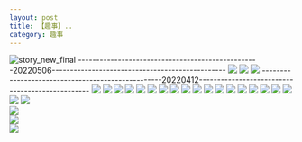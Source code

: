 ```yaml
---
layout: post
title: 【趣事】..
category: 趣事
---
```

![story_new_final](http://s9mfxrgoy.hd-bkt.clouddn.com/img/story_new_final_0322.png)
--------------------------------------------------20220506------------------------------------------------
![](http://s9mg30kuu.hd-bkt.clouddn.com/img/funny-220506-1.jpg)
![](http://s9mg30kuu.hd-bkt.clouddn.com/img/funny-220506-2.jpg)
![](http://s9mg30kuu.hd-bkt.clouddn.com/img/funny-220506-3.jpg)
--------------------------------------------------20220412------------------------------------------------
![](http://s9mfxrgoy.hd-bkt.clouddn.com/img/pel-220415-16.jpg)
![](http://s9mfxrgoy.hd-bkt.clouddn.com/img/fragment-220412-3.png)
![](http://s9mfxrgoy.hd-bkt.clouddn.com/img/fragment-220412-4.png)
![](http://s9mfxrgoy.hd-bkt.clouddn.com/img/funny-220414-1.png)
![](http://s9mfxrgoy.hd-bkt.clouddn.com/img/funny-220414-2.png)
![](http://s9mfxrgoy.hd-bkt.clouddn.com/img/funny-220412-1.png)
![](http://s9mfxrgoy.hd-bkt.clouddn.com/img/fragment-220322-2.png)
![](http://s9mfxrgoy.hd-bkt.clouddn.com/img/fragment-220322-3.png)
![](http://s9mfxrgoy.hd-bkt.clouddn.com/img/fragment-220322-4.png)
![](http://s9mfxrgoy.hd-bkt.clouddn.com/img/fragment-220322-5.png)
![](http://s9mfxrgoy.hd-bkt.clouddn.com/img/situation-0324-1.png)
![](http://s9mfxrgoy.hd-bkt.clouddn.com/img/situation-0324-2.png)
![](http://s9mfxrgoy.hd-bkt.clouddn.com/img/situation-0324-3.png)
![](http://s9mfxrgoy.hd-bkt.clouddn.com/img/inspire-220327-1.png)
![](http://s9mfxrgoy.hd-bkt.clouddn.com/img/inspire-220327-2.png)
![](http://s9mfxrgoy.hd-bkt.clouddn.com/img/inspire-220327-3.png)
![](http://s9mfxrgoy.hd-bkt.clouddn.com/img/inspire-220327-4.png)
![](http://s9mfxrgoy.hd-bkt.clouddn.com/img/inspire-220327-5.png)
![](http://s9mfxrgoy.hd-bkt.clouddn.com/img/inspire-220327-7.png)
![](http://s9mfxrgoy.hd-bkt.clouddn.com/img/inspire-220327-6.png)  
![](http://s9mfxrgoy.hd-bkt.clouddn.com/img/fragment-220413-1.png)  
![](http://s9mfxrgoy.hd-bkt.clouddn.com/img/fragment-220413-2.png)  
![](http://s9mfxrgoy.hd-bkt.clouddn.com/img/moment-1.png)




